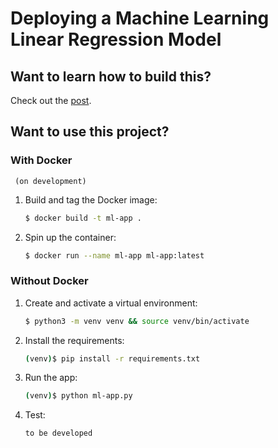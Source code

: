 # Deploying a Machine Learning Linear Regression Model

## Want to learn how to build this?

Check out the [post](https://scikit-learn.org/stable/modules/linear_model.html).

## Want to use this project?

### With Docker
     (on development)
     
1. Build and tag the Docker image:

    ```sh
    $ docker build -t ml-app .
    ```

1. Spin up the container:

    ```sh
    $ docker run --name ml-app ml-app:latest
    ```

### Without Docker

1. Create and activate a virtual environment:

    ```sh
    $ python3 -m venv venv && source venv/bin/activate
    ```

1. Install the requirements:

    ```sh
    (venv)$ pip install -r requirements.txt
    
    ```

1. Run the app:

    ```sh
    (venv)$ python ml-app.py
    ```

1. Test:

    ```sh
    to be developed
    ```
